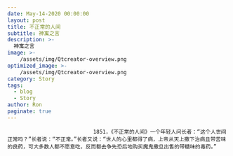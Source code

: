 ```yaml
---
date: May-14-2020 00:00:00
layout: post
title: 不正常的人间
subtitle: 神寓之言
description: >-
  神寓之言
image: >-
    /assets/img/Qtcreator-overview.png
optimized_image: >-
    /assets/img/Qtcreator-overview.png
category: Story
tags:
  - blog
  - Story
author: Ron
paginate: true
---
```


							　　1851，《不正常的人间》一个年轻人问长者：“这个人世间正常吗？”长者说：“不正常。”长者又说：“世人的心里都得了病，上帝从天上撒下治病且带苦味的良药，可大多数人都不愿意吃，反而都去争先恐后地购买魔鬼撒旦出售的带糖味的毒药。”
							
							
						